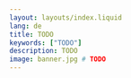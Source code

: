```yaml
---
layout: layouts/index.liquid
lang: de
title: TODO
keywords: ["TODO"]
description: TODO
image: banner.jpg # TODO
---
```

